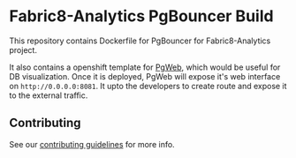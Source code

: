 # Fabric8-Analytics PgBouncer Build

This repository contains Dockerfile for PgBouncer for Fabric8-Analytics project.

It also contains a openshift template for [PgWeb](https://github.com/sosedoff/pgweb), which would be useful for DB visualization. Once it is deployed, PgWeb will expose it's web interface on `http://0.0.0.0:8081`. It upto the developers to create route and expose it to the external traffic.

## Contributing

See our [contributing guidelines](https://github.com/fabric8-analytics/common/blob/master/CONTRIBUTING.md) for more info.
